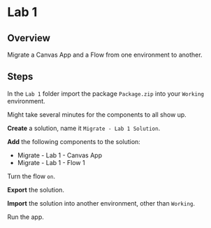 # Lab 1

## Overview

Migrate a Canvas App and a Flow from one environment to another.

## Steps

In the `Lab 1` folder import the package `Package.zip` into your `Working` environment.

Might take several minutes for the components to all show up.

**Create** a solution, name it `Migrate - Lab 1 Solution`.

**Add** the following components to the solution:

* Migrate - Lab 1 - Canvas App
* Migrate - Lab 1 - Flow 1

Turn the flow `on`.

**Export** the solution.

**Import** the solution into another environment, other than `Working`.

Run the app.
